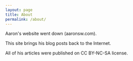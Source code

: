 ```yaml
---
layout: page
title: About
permalink: /about/
---
```


Aaron's website went down (aaronsw.com).


This site brings his blog posts back to the Internet.


All of his articles were published on CC BY-NC-SA license.